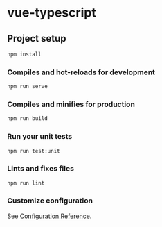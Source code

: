 # vue-typescript

## Project setup

```sh
npm install
```

### Compiles and hot-reloads for development

```sh
npm run serve

```

### Compiles and minifies for production

```sh
npm run build
```

### Run your unit tests

```sh
npm run test:unit
```

### Lints and fixes files

```sh
npm run lint
```

### Customize configuration

See [Configuration Reference](https://cli.vuejs.org/config/).
